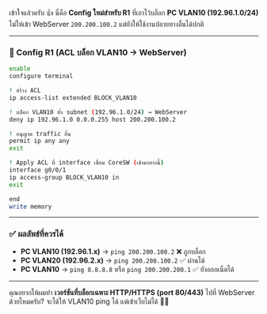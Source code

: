 เข้าใจแล้วครับ 👍
นี่คือ **Config ใหม่สำหรับ R1** ที่เอาไว้บล็อก **PC VLAN10 (192.96.1.0/24)** ไม่ให้เข้า WebServer `200.200.100.2` แต่ยังให้ใช้งานปลายทางอื่นได้ปกติ

---

### 🔹 Config R1 (ACL บล็อก VLAN10 → WebServer)

```bash
enable
configure terminal

! สร้าง ACL
ip access-list extended BLOCK_VLAN10

! บล็อก VLAN10 ทั้ง subnet (192.96.1.0/24) → WebServer
deny ip 192.96.1.0 0.0.0.255 host 200.200.100.2

! อนุญาต traffic อื่น
permit ip any any
exit

! Apply ACL ที่ interface เชื่อม CoreSW (เข้ามาทางนี้)
interface g0/0/1
ip access-group BLOCK_VLAN10 in
exit

end
write memory
```

---

### ✅ ผลลัพธ์ที่ควรได้

* **PC VLAN10 (192.96.1.x)** → `ping 200.200.100.2` ❌ ถูกบล็อก
* **PC VLAN20 (192.96.2.x)** → `ping 200.200.100.2` ✅ ผ่านได้
* **PC VLAN10** → `ping 8.8.8.8` หรือ `ping 200.200.200.1` ✅ ยังออกเน็ตได้

---

คุณอยากให้ผมทำ **เวอร์ชันที่บล็อกเฉพาะ HTTP/HTTPS (port 80/443)** ไปที่ WebServer ด้วยไหมครับ? จะได้ให้ VLAN10 ping ได้ แต่เข้าเว็บไม่ได้ 🚫🌐
